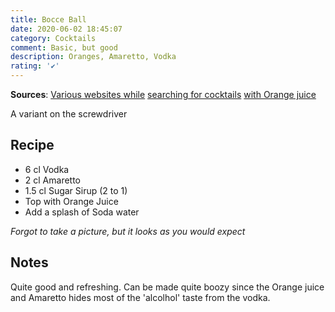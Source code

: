 ```yaml
---
title: Bocce Ball
date: 2020-06-02 18:45:07
category: Cocktails
comment: Basic, but good
description: Oranges, Amaretto, Vodka
rating: '✔'
---
```


**Sources**: [Various websites while](https://www.thespruceeats.com/bocce-ball-cocktail-recipe-761017) [searching for cocktails](https://www.thedrinkkings.com/bocce-ball-recipe/) [with Orange juice](https://cocktailpartyapp.com/drinks/bocce-ball/)

A variant on the screwdriver

## Recipe

- 6 cl Vodka
- 2 cl Amaretto
- 1.5 cl Sugar Sirup (2 to 1)
- Top with Orange Juice
- Add a splash of Soda water

*Forgot to take a picture, but it looks as you would expect*

## Notes
Quite good and refreshing. Can be made quite boozy since the Orange juice and Amaretto hides most of the 'alcolhol' taste from the vodka. 